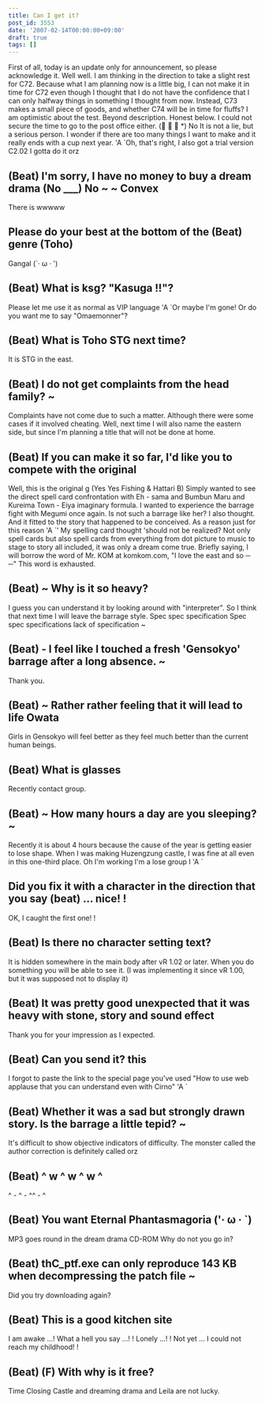```yaml
---
title: Can I get it?
post_id: 3553
date: '2007-02-14T00:00:00+09:00'
draft: true
tags: []
---
```


First of all, today is an update only for announcement, so please acknowledge it. Well well. I am thinking in the direction to take a slight rest for C72. Because what I am planning now is a little big, I can not make it in time for C72 even though I thought that I do not have the confidence that I can only halfway things in something I thought from now. Instead, C73 makes a small piece of goods, and whether C74 will be in time for fluffs? I am optimistic about the test. Beyond description. Honest below. I could not secure the time to go to the post office either. (゚ ∀ ゚ *) No It is not a lie, but a serious person. I wonder if there are too many things I want to make and it really ends with a cup next year. 'A `Oh, that's right, I also got a trial version C2.02 I gotta do it orz

## (Beat) I'm sorry, I have no money to buy a dream drama (No ___) No ~ ~ Convex

There is wwwww

## Please do your best at the bottom of the (Beat) genre (Toho)

Gangal (`· ω · ')

## (Beat) What is ksg? "Kasuga !!"?

Please let me use it as normal as VIP language 'A `Or maybe I'm gone! Or do you want me to say "Omaemonner"?

## (Beat) What is Toho STG next time?

It is STG in the east.

## (Beat) I do not get complaints from the head family? ~

Complaints have not come due to such a matter. Although there were some cases if it involved cheating. Well, next time I will also name the eastern side, but since I'm planning a title that will not be done at home.

## (Beat) If you can make it so far, I'd like you to compete with the original

Well, this is the original g (Yes Yes Fishing & Hattari B) Simply wanted to see the direct spell card confrontation with Eh - sama and Bumbun Maru and Kureima Town - Eiya imaginary formula. I wanted to experience the barrage fight with Megumi once again. Is not such a barrage like her? I also thought. And it fitted to the story that happened to be conceived. As a reason just for this reason 'A `' My spelling card thought 'should not be realized? Not only spell cards but also spell cards from everything from dot picture to music to stage to story all included, it was only a dream come true. Briefly saying, I will borrow the word of Mr. KOM at komkom.com, "I love the east and so ─ ─" This word is exhausted.

## (Beat) ~ Why is it so heavy?

I guess you can understand it by looking around with "interpreter". So I think that next time I will leave the barrage style. Spec spec specification Spec spec specifications lack of specification ~

## (Beat) - I feel like I touched a fresh 'Gensokyo' barrage after a long absence. ~

Thank you.

## (Beat) ~ Rather rather feeling that it will lead to life Owata

Girls in Gensokyo will feel better as they feel much better than the current human beings.

## (Beat) What is glasses

Recently contact group.

## (Beat) ~ How many hours a day are you sleeping? ~

Recently it is about 4 hours because the cause of the year is getting easier to lose shape. When I was making Huzengzung castle, I was fine at all even in this one-third place. Oh I'm working I'm a lose group I 'A `

## Did you fix it with a character in the direction that you say (beat) ... nice! !

OK, I caught the first one! !

## (Beat) Is there no character setting text?

It is hidden somewhere in the main body after vR 1.02 or later. When you do something you will be able to see it. (I was implementing it since vR 1.00, but it was supposed not to display it)

## (Beat) It was pretty good unexpected that it was heavy with stone, story and sound effect

Thank you for your impression as I expected.

## (Beat) Can you send it? this

I forgot to paste the link to the special page you've used "How to use web applause that you can understand even with Cirno" 'A `

## (Beat) Whether it was a sad but strongly drawn story. Is the barrage a little tepid? ~

It's difficult to show objective indicators of difficulty. The monster called the author correction is definitely called orz

## (Beat) ^ w ^ w ^ w ^

^ \- ^ \- ^^ \- ^

## (Beat) You want Eternal Phantasmagoria ('· ω · `)

MP3 goes round in the dream drama CD-ROM Why do not you go in?

## (Beat) thC_ptf.exe can only reproduce 143 KB when decompressing the patch file ~

Did you try downloading again?

## (Beat) This is a good kitchen site

I am awake ...! What a hell you say ...! ! Lonely ...! ! Not yet ... I could not reach my childhood! !

## (Beat) (F) With why is it free?

Time Closing Castle and dreaming drama and Leila are not lucky.
